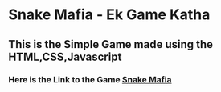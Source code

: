 # Snake Mafia - Ek Game Katha
## This is the Simple Game made using the HTML,CSS,Javascript
### Here is the Link to the Game **[Snake Mafia]( http://mananaggarwal.me/Snake-Game/)**